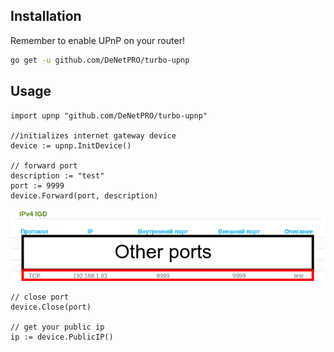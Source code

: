 ## Installation
Remember to enable UPnP on your router!

```bash
go get -u github.com/DeNetPRO/turbo-upnp
```

## Usage
```golang
import upnp "github.com/DeNetPRO/turbo-upnp"

//initializes internet gateway device
device := upnp.InitDevice()

// forward port
description := "test"
port := 9999
device.Forward(port, description)
```
![Image alt](./ipv4_igd.png)

```golang
// close port 
device.Close(port)

// get your public ip 
ip := device.PublicIP()
```